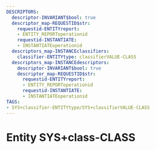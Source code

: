 ```yaml
---
DESCRIPTORS:
  descriptor-INVARIANT$bool: true
  descriptor_map-REQUESTID$str:
    requestid-ENTITYreport:
    - ENTITY_REPORToperationid
    requestid-INSTANTIATE:
    - INSTANTIATEoperationid
  descriptors_map-INSTANCEclassifiers:
    classifier-ENTITYtype: classifierVALUE-CLASS
  descriptors_map-INSTANCEdescriptors:
    descriptor-INVARIANT$bool: true
    descriptor_map-REQUESTID$str:
      requestid-ENTITYreport:
      - ENTITY_REPORToperationid
      requestid-INSTANTIATE:
      - INSTANTIATEoperationid
TAGS:
- SYS+classifier-ENTITYtype/SYS+classifierVALUE-CLASS
---
```

# Entity SYS+class-CLASS


